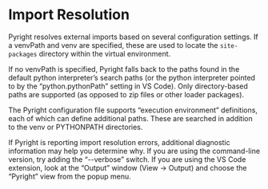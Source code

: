 # Import Resolution

Pyright resolves external imports based on several configuration settings. If a venvPath and venv are specified, these are used to locate the `site-packages` directory within the virtual environment.

If no venvPath is specified, Pyright falls back to the paths found in the default python interpreter’s search paths (or the python interpreter pointed to by the “python.pythonPath” setting in VS Code). Only directory-based paths are supported (as opposed to zip files or other loader packages). 

The Pyright configuration file supports “execution environment” definitions, each of which can define additional paths. These are searched in addition to the venv or PYTHONPATH directories.

If Pyright is reporting import resolution errors, additional diagnostic information may help you determine why. If you are using the command-line version, try adding the “--verbose” switch. If you are using the VS Code extension, look at the “Output” window (View -> Output) and choose the “Pyright” view from the popup menu.

